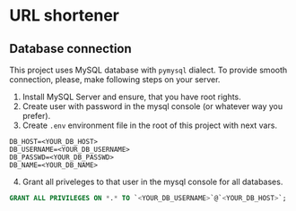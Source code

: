 # URL shortener

## Database connection

This project uses MySQL database with `pymysql` dialect. To provide smooth connection, please, make following steps on your server.

1. Install MySQL Server and ensure, that you have root rights.
2. Create user with password in the mysql console (or whatever way you prefer).
3. Create `.env` environment file in the root of this project with next vars.
```
DB_HOST=<YOUR_DB_HOST>
DB_USERNAME=<YOUR_DB_USERNAME>
DB_PASSWD=<YOUR_DB_PASSWD>
DB_NAME=<YOUR_DB_NAME>
```
4. Grant all priveleges to that user in the mysql console for all databases.
```SQL
GRANT ALL PRIVILEGES ON *.* TO `<YOUR_DB_USERNAME>`@`<YOUR_DB_HOST>`;
```